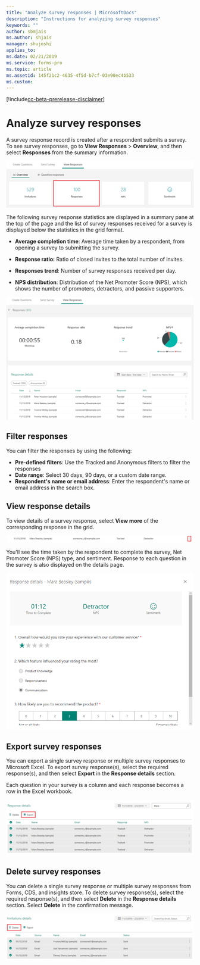```yaml
---
title: "Analyze survey responses | MicrosoftDocs"
description: "Instructions for analyzing survey responses"
keywords: ""
author: sbmjais
ms.author: shjais
manager: shujoshi
applies_to: 
ms.date: 02/21/2019
ms.service: forms-pro
ms.topic: article
ms.assetid: 145f21c2-4635-4f5d-b7cf-03e90ec4b533
ms.custom: 
---
```


[!include[cc-beta-prerelease-disclaimer](../../includes/cc-beta-prerelease-disclaimer.md)]

# Analyze survey responses

A survey response record is created after a respondent submits a survey. To see survey responses, go to **View Responses** &gt; **Overview**, and then select **Responses** from the summary information.

![Survey responses](media/survey-responses.png "Survey responses")

The following survey response statistics are displayed in a summary pane at the top of the page and the list of survey responses received for a survey is displayed below the statistics in the grid format.

- **Average completion time**: Average time taken by a respondent, from opening a survey to submitting the survey.

- **Response ratio:** Ratio of closed invites to the total number of invites.

- **Responses trend**: Number of survey responses received per day.

- **NPS distribution**: Distribution of the Net Promoter Score (NPS), which shows the number of promoters, detractors, and passive supporters.

![Survey responses details](media/survey-responses-details.png "Survey responses details")

## Filter responses

You can filter the responses by using the following:
- **Pre-defined filters**: Use the Tracked and Anonymous filters to filter the responses
- **Date range**: Select 30 days, 90 days, or a custom date range.
- **Respondent's name or email address**: Enter the respondent's name or email address in the search box.

## View response details

To view details of a survey response, select **View more** of the corresponding response in the grid.

![Select View more to see details](media/view-more-response.png "Select View more to see details")

You'll see the time taken by the respondent to complete the survey, Net Promoter Score (NPS) type, and sentiment. Response to each question in the survey is also displayed on the details page. 

![View details of the selected response](media/response-details.png "View details of the selected response")

## Export survey responses

You can export a single survey response or multiple survey responses to Microsoft Excel. To export survey response(s), select the required response(s), and then select **Export** in the **Response details** section.

Each question in your survey is a column and each response becomes a row in the Excel workbook. 

![Export survey responses](media/export-survey-response.png "Export survey responses")

## Delete survey responses

You can delete a single survey response or multiple survey responses from Forms, CDS, and insights store. To delete survey response(s), select the required response(s), and then select **Delete** in the **Response details** section. Select **Delete** in the confirmation message.

![Delete survey responses](media/delete-survey-invite.png "Delete survey responses")